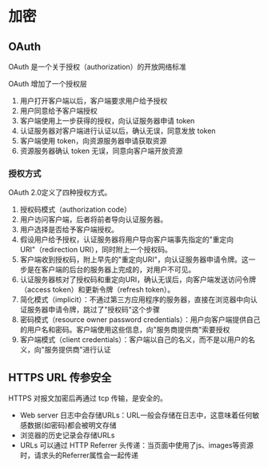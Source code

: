 # 加密

## OAuth

OAuth 是一个关于授权（authorization）的开放网络标准

OAuth 增加了一个授权层

1. 用户打开客户端以后，客户端要求用户给予授权
2. 用户同意给予客户端授权
3. 客户端使用上一步获得的授权，向认证服务器申请 token
4. 认证服务器对客户端进行认证以后，确认无误，同意发放 token
5. 客户端使用 token，向资源服务器申请获取资源
6. 资源服务器确认 token 无误，同意向客户端开放资源

### 授权方式

OAuth 2.0定义了四种授权方式。

1. 授权码模式（authorization code）
  1. 用户访问客户端，后者将前者导向认证服务器。
  1. 用户选择是否给予客户端授权。
  1. 假设用户给予授权，认证服务器将用户导向客户端事先指定的"重定向URI"（redirection URI），同时附上一个授权码。
  1. 客户端收到授权码，附上早先的"重定向URI"，向认证服务器申请令牌。这一步是在客户端的后台的服务器上完成的，对用户不可见。
  1. 认证服务器核对了授权码和重定向URI，确认无误后，向客户端发送访问令牌（access token）和更新令牌（refresh token）。
1. 简化模式（implicit）：不通过第三方应用程序的服务器，直接在浏览器中向认证服务器申请令牌，跳过了"授权码"这个步骤
1. 密码模式（resource owner password credentials）：用户向客户端提供自己的用户名和密码。客户端使用这些信息，向"服务商提供商"索要授权
1. 客户端模式（client credentials）：客户端以自己的名义，而不是以用户的名义，向"服务提供商"进行认证

## HTTPS URL 传参安全

HTTPS 对报文加密后再通过 tcp 传输，是安全的。

- Web server 日志中会存储URLs：URL一般会存储在日志中，这意味着任何敏感数据(如密码)都会被明文存储
- 浏览器的历史记录会存储URLs
- URLs 可以通过 HTTP Referrer 头传递：当页面中使用了js、images等资源时，请求头的Referrer属性会一起传递
